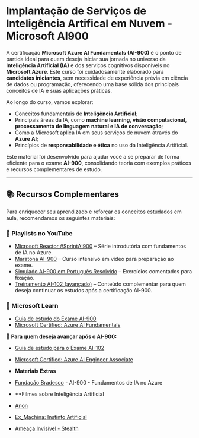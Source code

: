 
#  Implantação de Serviços de Inteligência Artifical em Nuvem - Microsoft AI900

A certificação **Microsoft Azure AI Fundamentals (AI-900)** é o ponto de partida ideal para quem deseja iniciar sua jornada no universo da **Inteligência Artificial (IA)** e dos serviços cognitivos disponíveis no **Microsoft Azure**.
Este curso foi cuidadosamente elaborado para **candidatos iniciantes**, sem necessidade de experiência prévia em ciência de dados ou programação, oferecendo uma base sólida dos principais conceitos de IA e suas aplicações práticas.

Ao longo do curso, vamos explorar:

* Conceitos fundamentais de **Inteligência Artificial**;
* Principais áreas da IA, como **machine learning, visão computacional, processamento de linguagem natural e IA de conversação**;
* Como a Microsoft aplica IA em seus serviços de nuvem através do **Azure AI**;
* Princípios de **responsabilidade e ética** no uso da Inteligência Artificial.

Este material foi desenvolvido para ajudar você a se preparar de forma eficiente para o exame **AI-900**, consolidando teoria com exemplos práticos e recursos complementares de estudo.

---

## 📚 Recursos Complementares

Para enriquecer seu aprendizado e reforçar os conceitos estudados em aula, recomendamos os seguintes materiais:

### 🎥 Playlists no YouTube

* [Microsoft Reactor #SprintAI900](https://www.youtube.com/watch?v=eFYsbsTHyHI&list=PLmsFUfdnGr3yOzzC9SkekDkjonqYoZRTw) – Série introdutória com fundamentos de IA no Azure.
* [Maratona AI-900](https://www.youtube.com/watch?v=fnoHAT0zdVw&list=PL_yq9hmeKAk_m71FQjzExkotuCuEeBNyS) – Curso intensivo em vídeo para preparação ao exame.
* [Simulado AI-900 em Português Resolvido](https://www.youtube.com/watch?v=j0wwfb0-JPc&list=PL1OXdp6hEFFe-Wy57UHKd5MTP94JCGXMs) – Exercícios comentados para fixação.
* [Treinamento AI-102 (avançado)](https://www.youtube.com/watch?v=k7BcsVpByb4&list=PL_yq9hmeKAk_Xx_LaQqZiFn0CD2TmNxhT&index=1) – Conteúdo complementar para quem deseja continuar os estudos após a certificação AI-900.

### 📖 Microsoft Learn

* [Guia de estudo do Exame AI-900](https://learn.microsoft.com/pt-br/credentials/certifications/resources/study-guides/ai-900)
* [Microsoft Certified: Azure AI Fundamentals](https://learn.microsoft.com/pt-br/credentials/certifications/azure-ai-fundamentals/?practice-assessment-type=certification)

🔎 **Para quem deseja avançar após o AI-900:**

* [Guia de estudo para o Exame AI-102](https://learn.microsoft.com/pt-br/credentials/certifications/resources/study-guides/ai-102)
* [Microsoft Certified: Azure AI Engineer Associate](https://learn.microsoft.com/pt-br/credentials/certifications/azure-ai-engineer/?practice-assessment-type=certification#two-ways-to-prepare)

* **Materiais Extras**
* [Fundação Bradesco](https://www.ev.org.br/cursos/AI900Azure) - AI-900 - Fundamentos de IA no Azure

* **Filmes sobre Inteligência Artificial
* [Anon](https://www.adorocinema.com/filmes/filme-244753/)
* [Ex_Machina: Instinto Artificial](https://www.adorocinema.com/filmes/filme-219931/)
* [Ameaça Invisível - Stealth](https://www.adorocinema.com/filmes/filme-53880/)
  

